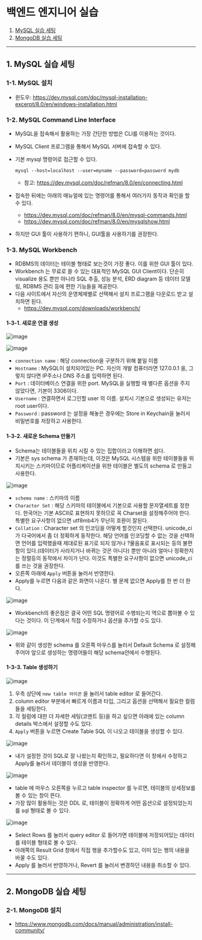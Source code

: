 # 백엔드 엔지니어 실습

1. [MySQL 실습 세팅](#1-mysql-실습-세팅)
2. [MongoDB 실습 세팅](#2-mongodb-실습-세팅)

---

## 1. MySQL 실습 세팅

### 1-1. MySQL 설치
- 윈도우: https://dev.mysql.com/doc/mysql-installation-excerpt/8.0/en/windows-installation.html

### 1-2. MySQL Command Line Interface
- MySQL을 접속해서 활용하는 가장 간단한 방법은 CLI를 이용하는 것이다.
- MySQL Client 프로그램을 통해서 MySQL 서버에 접속할 수 있다.
- 기본 mysql 명령어로 접근할 수 있다.

    ```Linux
    mysql --host=localhost --user=myname --password=password mydb
    ```
    - 참고: https://dev.mysql.com/doc/refman/8.0/en/connecting.html

- 접속한 뒤에는 아래의 매뉴얼에 있는 명령어를 통해서 여러가지 동작과 확인을 할 수 있다.
    - https://dev.mysql.com/doc/refman/8.0/en/mysql-commands.html
    - https://dev.mysql.com/doc/refman/8.0/en/mysqlshow.html
- 하지만 GUI 툴이 사용하기 편하니, GUI툴을 사용하기를 권장한다.

### 1-3. MySQL Workbench
- RDBMS의 데이터는 테이블 형태로 보는것이 가장 좋다. 이를 위한 GUI 툴이 있다.
- Workbench 는 무료로 쓸 수 있는 대표적인 MySQL GUI Client이다. 단순히 visualize 용도 뿐만 아니라 SQL 추출, 성능 분석, ERD diagram 등 데이터 모델링, RDBMS 관리 등에 편한 기능들을 제공한다.
- 다음 사이트에서 자신의 운영체제별로 선택해서 설치 프로그램을 다운로드 받고 설치하면 된다.
    - https://dev.mysql.com/downloads/workbench/

#### 1-3-1. 새로운 연결 생성

![image](https://user-images.githubusercontent.com/92377162/235344839-7a4b6343-c09c-4b74-afdf-4438601380aa.png)

![image](https://user-images.githubusercontent.com/92377162/235344905-f9a31c94-be41-41d9-958a-62fbaff17af3.png)

- `connection name` : 해당 connection을 구분하기 위해 붙일 이름
- `Hostname` : MySQL이 설치되어있는 PC. 자신의 개발 컴퓨터라면 127.0.0.1 을, 그렇지 않다면 IP주소나 DNS 주소를 입력하면 된다.
- `Port` : 데이터베이스 연결을 위한 port. MySQL을 실행할 때 별다른 옵션을 주지 않았다면, 기본이 3306이다.
- `Username` : 연결하면서 로그인할 user 의 이름. 설치시 기본으로 생성되는 유저는 root user이다.
- `Password` : password 는 설정을 해놓은 경우에는 Store in Keychain을 눌러서 비밀번호를 저장하고 사용한다.

#### 1-3-2. 새로운 Schema 만들기
- Schema는 테이블들을 위치 시킬 수 있는 집합이라고 이해하면 쉽다.
- 기본은 sys schema 가 존재하는데, 이것은 MySQL 시스템을 위한 테이블들을 위치시키는 스키마이므로 어플리케이션을 위한 테이블은 별도의 schema 로 만들고 사용한다.

![image](https://user-images.githubusercontent.com/92377162/235345282-83f8ddf3-2b26-4949-a025-1717acc322b4.png)

- `schema name` : 스키마의 이름
- `Character Set` : 해당 스키마의 테이블에서 기본으로 사용할 문자열세트를 정한다. 한국어는 기본 ASCII로 표현하지 못하므로 꼭 Charset을 설정해주어야 한다. 특별한 요구사항이 없으면 utf8mb4가 무난히 호환이 잘된다.
- `Collation` : Character set 의 인코딩을 어떻게 할것인지 선택한다. unicode_ci 가 다국어에서 좀 더 정확하게 동작한다. 해당 언어를 인코딩할 수 없는 것을 선택하면 언어를 입력했을때 제대로된 표기로 되지 않거나 ?물음표로 표시되는 등의 불편함이 있다.(데이터가 사라지거나 바뀌는 것은 아니다) 뿐만 아니라 얼마나 정확한지는 정렬등의 동작에서 차이가 난다. 이것도 특별한 요구사항이 없으면 unicode_ci를 쓰는 것을 권장한다.
- 오른쪽 아래에 `Apply` 버튼을 눌러서 반영한다.
- Apply를 누르면 다음과 같은 화면이 나온다. 별 문제 없으면 Apply를 한 번 더 한다.

![image](https://user-images.githubusercontent.com/92377162/235345362-c08b20cf-ade8-489e-9d56-19fc2174743f.png)

- Workbench의 좋은점은 결국 어떤 SQL 명령어로 수행되는지 역으로 뽑아볼 수 있다는 것이다. 이 단계에서 직접 수정하거나 옵션을 추가할 수도 있다.

![image](https://user-images.githubusercontent.com/92377162/235345530-1427dc3f-591f-423e-9754-8a36fb126617.png)

- 위와 같이 생성한 schema 를 오른쪽 마우스를 눌러서 Default Schema 로 설정해주어야 앞으로 생성하는 명령어들이 해당 schema안에서 수행된다.

#### 1-3-3. Table 생성하기

![image](https://user-images.githubusercontent.com/92377162/235345745-70df997c-8b9e-497a-b2cb-317e958d5ee0.png)

1. 우측 상단에 `new table 아이콘` 을 눌러서 table editor 로 들어간다.
2. column editor 부분에서 빠르게 이름과 타입, 그리고 옵션을 선택해서 필요한 컬럼들을 세팅한다.
3. 각 컬럼에 대한 더 자세한 세팅(코멘트 등)을 하고 싶으면 아래에 있는 column details 박스에서 설정할 수도 있다.
4. `Apply` 버튼을 누르면 Create Table SQL 이 나오고 테이블을 생성할 수 있다.

![image](https://user-images.githubusercontent.com/92377162/235345772-1c4da8f2-420c-4d3a-b192-fc971fb9d5fb.png)

- 내가 설정한 것이 SQL로 잘 나왔는지 확인하고, 필요하다면 이 창에서 수정하고 Apply를 눌러서 테이블이 생성을 반영한다.

![image](https://user-images.githubusercontent.com/92377162/235345911-563d87f5-69b6-4a12-aa0d-62eb006acd65.png)

- table 에 마우스 오른쪽을 누르고 table inspector 를 누르면, 테이블의 상세정보를 볼 수 있는 창이 뜬다.
- 가장 많이 활용하는 것은 DDL 로, 테이블이 정확하게 어떤 옵션으로 설정되었는지를 sql 형태로 볼 수 있다.

![image](https://user-images.githubusercontent.com/92377162/235345951-1b7fa05f-29c1-4621-b03f-887cfb2a6fe3.png)

- Select Rows 를 눌러서 query editor 로 들어가면 테이블에 저장되어있는 데이터를 테이블 형태로 볼 수 있다.
- 아래쪽의 Result Grid 창에서 직접 행을 추가할수도 있고, 이미 있는 행의 내용을 바꿀 수도 있다.
- Apply 를 눌러서 반영하거나, Revert 를 눌러서 변경하던 내용을 취소할 수 있다.

---

## 2. MongoDB 실습 세팅

### 2-1. MongoDB 설치
- https://www.mongodb.com/docs/manual/administration/install-community/


